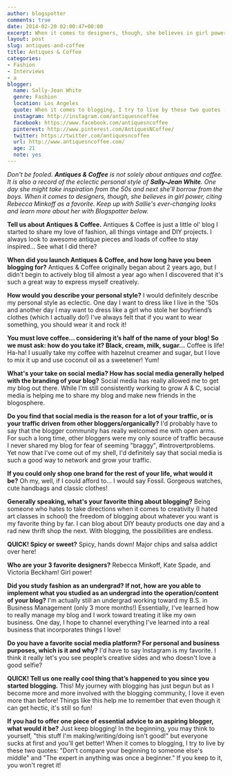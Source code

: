 ```yaml
---
author: blogspotter
comments: true
date: 2014-02-20 02:00:47+00:00
excerpt: When it comes to designers, though, she believes in girl power, citing Rebecca Minkoff as a favorite.
layout: post
slug: antiques-and-coffee
title: Antiques & Coffee
categories:
- Fashion
- Interviews
- a
blogger:
  name: Sally-Jean White
  genre: Fashion
  location: Los Angeles
  quote: When it comes to blogging, I try to live by these two quotes - 'Don’t compare your beginning to someone else's middle' and 'The expert in anything was once a beginner.' If you keep to it, you won't regret it!
  instagram: http://instagram.com/antiquesncoffee
  facebook: https://www.facebook.com/antiquesncoffee
  pinterest: http://www.pinterest.com/AntiquesNCoffee/
  twitter: https://twitter.com/antiquesncoffee
  url: http://www.antiquesncoffee.com/
  age: 21
  note: yes
---
```


_Don't be fooled. **Antiques & Coffee** is not solely about antiques and coffee. It is also a record of the eclectic personal style of **Sally-Jean White**. One day she might take inspiration from the 50s and next she'll borrow from the boys. When it comes to designers, though, she believes in girl power, citing Rebecca Minkoff as a favorite. Keep up with Sallie's ever-changing looks and learn more about her with Blogspotter below._

**Tell us about Antiques & Coffee.** Antiques & Coffee is just a little ol' blog I started to share my love of fashion, all things vintage and DIY projects. I always look to awesome antique pieces and loads of coffee to stay inspired... See what I did there?

**When did you launch Antiques & Coffee, and how long have you been blogging for?** Antiques & Coffee originally began about 2 years ago, but I didn't begin to actively blog till almost a year ago when I discovered that it's such a great way to express myself creatively.

**How would you describe your personal style?** I would definitely describe my personal style as eclectic. One day I want to dress like I live in the '50s and another day I may want to dress like a girl who stole her boyfriend’s clothes (which I actually do!) I've always felt that if you want to wear something, you should wear it and rock it!

**You must love coffee... considering it’s half of the name of your blog! So we must ask: how do you take it? Black, cream, milk, sugar...** Coffee is life! Ha-ha! I usually take my coffee with hazelnut creamer and sugar, but I love to mix it up and use coconut oil as a sweetener! Yum!

**What's your take on social media? How has social media generally helped with the branding of your blog?** Social media has really allowed me to get my blog out there. While I'm still consistently working to grow A & C, social media is helping me to share my blog and make new friends in the blogosphere.

**Do you find that social media is the reason for a lot of your traffic, or is your traffic driven from other bloggers/organically?** I'd probably have to say that the blogger community has really welcomed me with open arms. For such a long time, other bloggers were my only source of traffic because I never shared my blog for fear of seeming "braggy", #introvertproblems. Yet now that I've come out of my shell, I'd definitely say that social media is such a good way to network and grow your traffic.

**If you could only shop one brand for the rest of your life, what would it be?** Oh my, well, if I could afford to... I would say Fossil. Gorgeous watches, cute handbags and classic clothes!

**Generally speaking, what's your favorite thing about blogging?** Being someone who hates to take directions when it comes to creativity (I hated art classes in school) the freedom of blogging about whatever you want is my favorite thing by far. I can blog about DIY beauty products one day and a rad new thrift shop the next. With blogging, the possibilities are endless.

**QUICK! Spicy or sweet?** Spicy, hands down! Major chips and salsa addict over here!

**Who are your 3 favorite designers?** Rebecca Minkoff, Kate Spade, and Victoria Beckham! Girl power!

**Did you study fashion as an undergrad? If not, how are you able to implement what you studied as an undergrad into the operation/content of your blog?** I'm actually still an undergrad working toward my B.S. in Business Management (only 3 more months!) Essentially, I've learned how to really manage my blog and I work toward treating it like my own business. One day, I hope to channel everything I've learned into a real business that incorporates things I love!

**Do you have a favorite social media platform? For personal and business purposes, which is it and why?** I'd have to say Instagram is my favorite. I think it really let's you see people’s creative sides and who doesn't love a good selfie?

**QUICK! Tell us one really cool thing that’s happened to you since you started blogging.** This! My journey with blogging has just begun but as I become more and more involved with the blogging community, I love it even more than before! Things like this help me to remember that even though it can get hectic, it's still so fun!

**If you had to offer one piece of essential advice to an aspiring blogger, what would it be?** Just keep blogging! In the beginning, you may think to yourself, "this stuff I'm making/writing/doing isn't good!" but everyone sucks at first and you'll get better! When it comes to blogging, I try to live by these two quotes: "Don’t compare your beginning to someone else's middle" and "The expert in anything was once a beginner." If you keep to it, you won't regret it!
